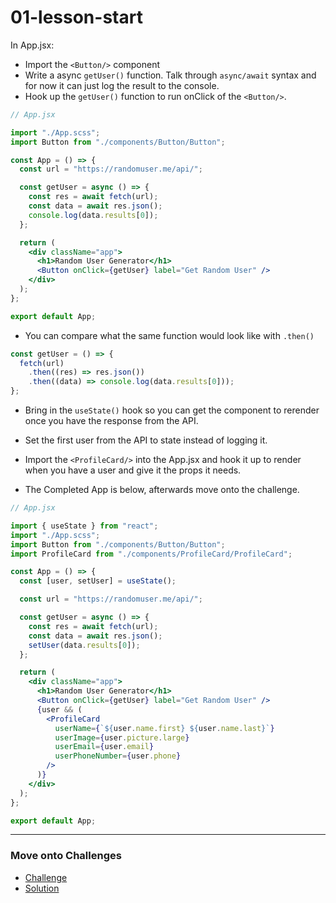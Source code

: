 # 01-lesson-start

In App.jsx:

- Import the `<Button/>` component
- Write a async `getUser()` function. Talk through `async/await` syntax and for now it can just log the result to the console.
- Hook up the `getUser()` function to run onClick of the `<Button/>`.

```jsx
// App.jsx

import "./App.scss";
import Button from "./components/Button/Button";

const App = () => {
  const url = "https://randomuser.me/api/";

  const getUser = async () => {
    const res = await fetch(url);
    const data = await res.json();
    console.log(data.results[0]);
  };

  return (
    <div className="app">
      <h1>Random User Generator</h1>
      <Button onClick={getUser} label="Get Random User" />
    </div>
  );
};

export default App;
```

- You can compare what the same function would look like with `.then()`

```jsx
const getUser = () => {
  fetch(url)
    .then((res) => res.json())
    .then((data) => console.log(data.results[0]));
};
```

- Bring in the `useState()` hook so you can get the component to rerender once you have the response from the API.
- Set the first user from the API to state instead of logging it.
- Import the `<ProfileCard/>` into the App.jsx and hook it up to render when you have a user and give it the props it needs.

- The Completed App is below, afterwards move onto the challenge.

```jsx
// App.jsx

import { useState } from "react";
import "./App.scss";
import Button from "./components/Button/Button";
import ProfileCard from "./components/ProfileCard/ProfileCard";

const App = () => {
  const [user, setUser] = useState();

  const url = "https://randomuser.me/api/";

  const getUser = async () => {
    const res = await fetch(url);
    const data = await res.json();
    setUser(data.results[0]);
  };

  return (
    <div className="app">
      <h1>Random User Generator</h1>
      <Button onClick={getUser} label="Get Random User" />
      {user && (
        <ProfileCard
          userName={`${user.name.first} ${user.name.last}`}
          userImage={user.picture.large}
          userEmail={user.email}
          userPhoneNumber={user.phone}
        />
      )}
    </div>
  );
};

export default App;
```

---

### Move onto Challenges

- [Challenge]("../challenge/challenge.md")
- [Solution]("../challenge/solution.md")
